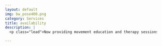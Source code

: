 ```yaml
---
layout: default
img: bw_pose400.png
category: Services
title: availability
description: |
  <p class="lead">Now providing movement education and therapy sessions in Utah County. <br />Also available for speaking engagements and workshops. Please inquire for details or about services outside Utah County.  </p>

---
```

